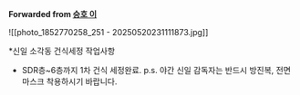 **Forwarded from [승호 이](https://t.me/no_username_6005777747)**

![[photo_1852770258_251 - 20250520231111873.jpg]]

*신일 소각동 건식세정 작업사항
- SDR층~6층까지 1차 건식 세정완료.
p.s. 야간 신일 감독자는 반드시 방진복, 전면마스크 착용하시기 바랍니다.